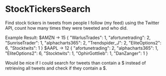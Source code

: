 # StockTickersSearch
Find stock tickers in tweets from people I follow (my feed) using the Twitter API, count how many times they were tweeted and who did.

Example Result:
$AMZN -> 15
{
    "WarlusTrades": 1,
    "afortunetrading": 2,
    "SunriseTrader": 1,
    "alphacharts365": 2,
    "Trendspider_J": 2,
    "EliteOptions2": 6,
    "Stocktwits": 1
}
$AAPL -> 12
{
    "afortunetrading": 2,
    "alphacharts365": 1,
    "EliteOptions2": 6,
    "Stocktwits": 1,
    "OphirGottlieb": 1,
    "DanZanger": 1
}


Would be nice if I could search for tweets than contain a $ instead of retrieving all tweets and check if they contain a $.
